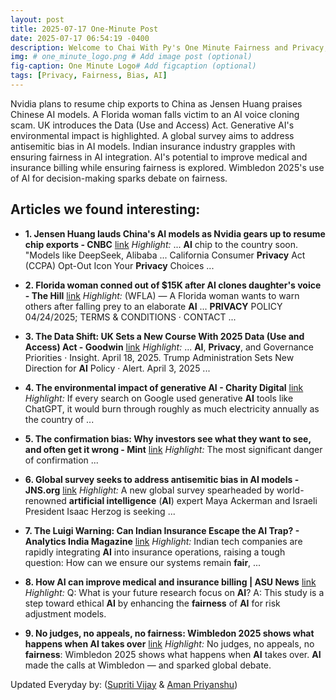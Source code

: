 ```yaml
---
layout: post
title: 2025-07-17 One-Minute Post
date: 2025-07-17 06:54:19 -0400
description: Welcome to Chai With Py's One Minute Fairness and Privacy, which aims to provide you the current happenings in the world of Fairness, Privacy, and AI.
img: # one_minute_logo.png # Add image post (optional)
fig-caption: One Minute Logo# Add figcaption (optional)
tags: [Privacy, Fairness, Bias, AI]
---
```


Nvidia plans to resume chip exports to China as Jensen Huang praises Chinese AI models. A Florida woman falls victim to an AI voice cloning scam. UK introduces the Data (Use and Access) Act. Generative AI's environmental impact is highlighted. A global survey aims to address antisemitic bias in AI models. Indian insurance industry grapples with ensuring fairness in AI integration. AI's potential to improve medical and insurance billing while ensuring fairness is explored. Wimbledon 2025's use of AI for decision-making sparks debate on fairness.

## Articles we found interesting:

- **1. Jensen Huang lauds China&#39;s <b>AI</b> models as Nvidia gears up to resume chip exports - CNBC** [link](https://www.cnbc.com/2025/07/16/jensen-huang-china-ai-models-nvidia-gears-up-to-resume-chip-exports-.html)
_Highlight:_ ... <b>AI</b> chip to the country soon. &quot;Models like DeepSeek, Alibaba ... California Consumer <b>Privacy</b> Act (CCPA) Opt-Out Icon Your <b>Privacy</b> Choices&nbsp;...

- **2. Florida woman conned out of $15K after <b>AI</b> clones daughter&#39;s voice - The Hill** [link](https://thehill.com/policy/technology/5404134-florida-woman-ai-scam-clone-daughters-voice/)
_Highlight:_ (WFLA) — A Florida woman wants to warn others after falling prey to an elaborate <b>AI</b> ... <b>PRIVACY</b> POLICY 04/24/2025; TERMS &amp; CONDITIONS &middot; CONTACT&nbsp;...

- **3. The Data Shift: UK Sets a New Course With 2025 Data (Use and Access) Act - Goodwin** [link](https://www.goodwinlaw.com/en/insights/publications/2025/07/insights-technology-dpc-the-data-shift-uk-sets-a-new-course)
_Highlight:_ ... <b>AI</b>, <b>Privacy</b>, and Governance Priorities &middot; Insight. April 18, 2025. Trump Administration Sets New Direction for <b>AI</b> Policy &middot; Alert. April 3, 2025&nbsp;...

- **4. The environmental impact of generative <b>AI</b> - Charity Digital** [link](https://charitydigital.org.uk/topics/the-environmental-impact-of-generative-ai-12200)
_Highlight:_ If every search on Google used generative <b>AI</b> tools like ChatGPT, it would burn through roughly as much electricity annually as the country of&nbsp;...

- **5. The confirmation <b>bias</b>: Why investors see what they want to see, and often get it wrong - Mint** [link](https://www.livemint.com/money/personal-finance/confirmation-bias-in-investing-stock-market-investments-ai-in-investing-f-o-trading-11752726982321.html)
_Highlight:_ The most significant danger of confirmation&nbsp;...

- **6. Global survey seeks to address antisemitic <b>bias</b> in <b>AI</b> models - JNS.org** [link](https://www.jns.org/global-survey-seeks-to-address-antisemitic-bias-in-ai-models/)
_Highlight:_ A new global survey spearheaded by world-renowned <b>artificial intelligence</b> (<b>AI</b>) expert Maya Ackerman and Israeli President Isaac Herzog is seeking&nbsp;...

- **7. The Luigi Warning: Can Indian Insurance Escape the <b>AI</b> Trap? - Analytics India Magazine** [link](https://analyticsindiamag.com/ai-features/the-luigi-warning-can-indian-insurance-escape-the-ai-trap/)
_Highlight:_ Indian tech companies are rapidly integrating <b>AI</b> into insurance operations, raising a tough question: How can we ensure our systems remain <b>fair</b>,&nbsp;...

- **8. How <b>AI</b> can improve medical and insurance billing | ASU News** [link](https://news.asu.edu/20250715-health-and-medicine-how-ai-can-improve-medical-and-insurance-billing)
_Highlight:_ Q: What is your future research focus on <b>AI</b>? A: This study is a step toward ethical <b>AI</b> by enhancing the <b>fairness</b> of <b>AI</b> for risk adjustment models.

- **9. No judges, no appeals, no <b>fairness</b>: Wimbledon 2025 shows what happens when <b>AI</b> takes over** [link](https://dig.watch/updates/no-judges-no-appeals-no-fairness-wimbledon-2025-shows-what-happens-when-ai-takes-over)
_Highlight:_ No judges, no appeals, no <b>fairness</b>: Wimbledon 2025 shows what happens when <b>AI</b> takes over. <b>AI</b> made the calls at Wimbledon — and sparked global debate.


Updated Everyday by: (<a href="https://supritivijay.github.io/">Supriti Vijay</a> & <a href="https://amanpriyanshu.github.io/">Aman Priyanshu</a>)
